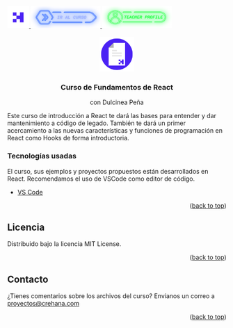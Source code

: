 <div id="top">
  <a href="https://www.crehana.com">
    <img src="images/logo.png" alt="Logo" width="50" height="50">
  </a>
  <a href="https://www.crehana.com/clases/v2/13873/detalle/">
    <img src="images/curso.png" alt="Logo" width="160" height="50">
  </a>
  <a href="https://www.linkedin.com/in/dulcineapenacampos/">
    <img src="images/teacher.png" alt="Logo" width="160" height="50">
  </a>
</div>

<!-- PROJECT LOGO -->
<br />
<div align="center">
  <a href="https://github.com/crehana-studentxp/react_fundamentos-dulcinea_pena">
    <img src="images/project.png" alt="Logo" width="80" height="80">
  </a>

  <h3 align="center">Curso de Fundamentos de React</h3>
  <p align="center">con Dulcinea Peña</h3> 
</div>
Este curso de introducción a React te dará las bases para entender y dar mantenimiento a código de legado. También te dará un primer acercamiento a las nuevas características y funciones de programación en React como Hooks de forma introductoria.

### Tecnologías usadas

El curso, sus ejemplos y proyectos propuestos están desarrollados en React.
Recomendamos el uso de VSCode como editor de código.

* [VS Code](https://code.visualstudio.com)

<p align="right">(<a href="#top">back to top</a>)</p>

<!-- LICENSE -->
## Licencia

Distribuido bajo la licencia MIT License. 

<p align="right">(<a href="#top">back to top</a>)</p>

<!-- CONTACT -->
## Contacto

¿Tienes comentarios sobre los archivos del curso? Envíanos un correo a proyectos@crehana.com

<p align="right">(<a href="#top">back to top</a>)</p>

